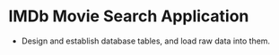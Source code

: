 # IMDb Movie Search Application
- Design and establish database tables, and load raw data into them.
